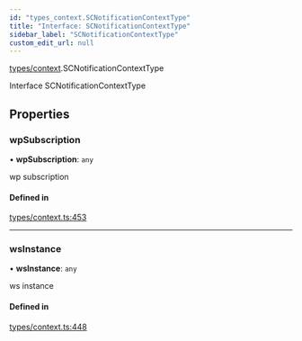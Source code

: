 ```yaml
---
id: "types_context.SCNotificationContextType"
title: "Interface: SCNotificationContextType"
sidebar_label: "SCNotificationContextType"
custom_edit_url: null
---
```


[types/context](../modules/types_context).SCNotificationContextType

Interface SCNotificationContextType

## Properties

### wpSubscription

• **wpSubscription**: `any`

wp subscription

#### Defined in

[types/context.ts:453](https://github.com/selfcommunity/community-ui/blob/7897031/packages/sc-core/src/types/context.ts#L453)

___

### wsInstance

• **wsInstance**: `any`

ws instance

#### Defined in

[types/context.ts:448](https://github.com/selfcommunity/community-ui/blob/7897031/packages/sc-core/src/types/context.ts#L448)
